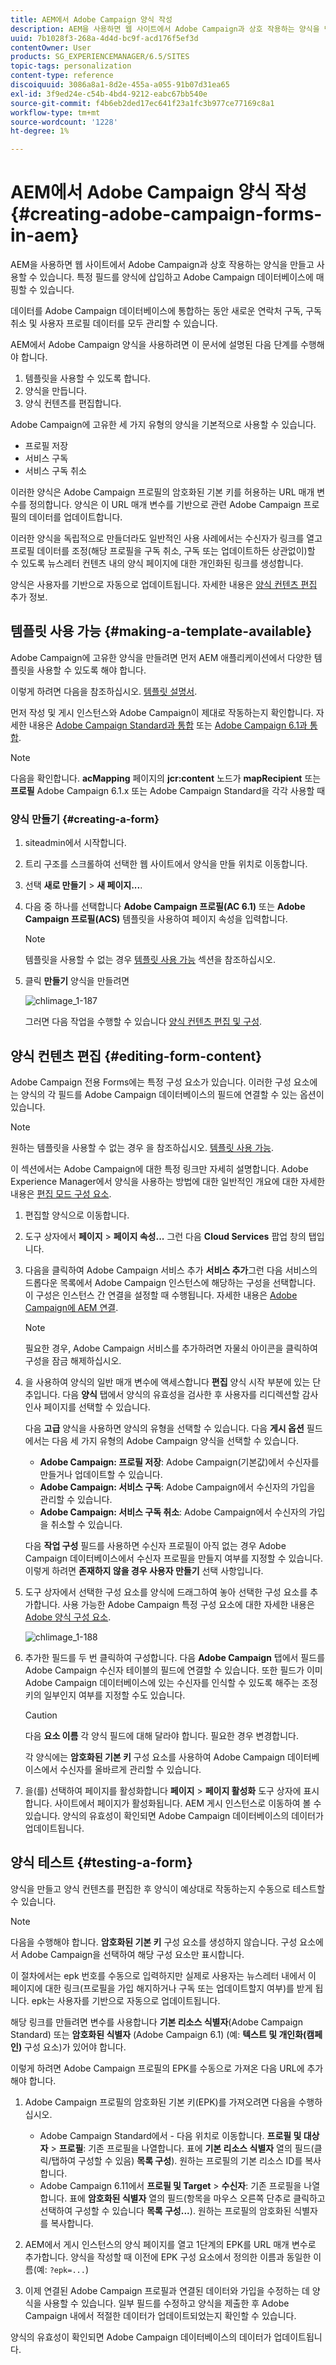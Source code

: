 ```yaml
---
title: AEM에서 Adobe Campaign 양식 작성
description: AEM을 사용하면 웹 사이트에서 Adobe Campaign과 상호 작용하는 양식을 만들고 사용할 수 있습니다. 특정 필드를 양식에 삽입하고 Adobe Campaign 데이터베이스에 매핑할 수 있습니다.
uuid: 7b1028f3-268a-4d4d-bc9f-acd176f5ef3d
contentOwner: User
products: SG_EXPERIENCEMANAGER/6.5/SITES
topic-tags: personalization
content-type: reference
discoiquuid: 3086a8a1-8d2e-455a-a055-91b07d31ea65
exl-id: 3f9ed24e-c54b-4bd4-9212-eabc67bb540e
source-git-commit: f4b6eb2ded17ec641f23a1fc3b977ce77169c8a1
workflow-type: tm+mt
source-wordcount: '1228'
ht-degree: 1%

---
```


# AEM에서 Adobe Campaign 양식 작성{#creating-adobe-campaign-forms-in-aem}

AEM을 사용하면 웹 사이트에서 Adobe Campaign과 상호 작용하는 양식을 만들고 사용할 수 있습니다. 특정 필드를 양식에 삽입하고 Adobe Campaign 데이터베이스에 매핑할 수 있습니다.

데이터를 Adobe Campaign 데이터베이스에 통합하는 동안 새로운 연락처 구독, 구독 취소 및 사용자 프로필 데이터를 모두 관리할 수 있습니다.

AEM에서 Adobe Campaign 양식을 사용하려면 이 문서에 설명된 다음 단계를 수행해야 합니다.

1. 템플릿을 사용할 수 있도록 합니다.
1. 양식을 만듭니다.
1. 양식 컨텐츠를 편집합니다.

Adobe Campaign에 고유한 세 가지 유형의 양식을 기본적으로 사용할 수 있습니다.

* 프로필 저장
* 서비스 구독
* 서비스 구독 취소

이러한 양식은 Adobe Campaign 프로필의 암호화된 기본 키를 허용하는 URL 매개 변수를 정의합니다. 양식은 이 URL 매개 변수를 기반으로 관련 Adobe Campaign 프로필의 데이터를 업데이트합니다.

이러한 양식을 독립적으로 만들더라도 일반적인 사용 사례에서는 수신자가 링크를 열고 프로필 데이터를 조정(해당 프로필을 구독 취소, 구독 또는 업데이트하든 상관없이)할 수 있도록 뉴스레터 컨텐츠 내의 양식 페이지에 대한 개인화된 링크를 생성합니다.

양식은 사용자를 기반으로 자동으로 업데이트됩니다. 자세한 내용은 [양식 컨텐츠 편집](#editing-form-content) 추가 정보.

## 템플릿 사용 가능 {#making-a-template-available}

Adobe Campaign에 고유한 양식을 만들려면 먼저 AEM 애플리케이션에서 다양한 템플릿을 사용할 수 있도록 해야 합니다.

이렇게 하려면 다음을 참조하십시오. [템플릿 설명서](/help/sites-developing/page-templates-static.md#templateavailability).

먼저 작성 및 게시 인스턴스와 Adobe Campaign이 제대로 작동하는지 확인합니다. 자세한 내용은 [Adobe Campaign Standard과 통합](/help/sites-administering/campaignstandard.md) 또는 [Adobe Campaign 6.1과 통합](/help/sites-administering/campaignonpremise.md).

>[!NOTE]
>
>다음을 확인합니다. **acMapping** 페이지의 **jcr:content** 노드가 **mapRecipient** 또는 **프로필** Adobe Campaign 6.1.x 또는 Adobe Campaign Standard을 각각 사용할 때

### 양식 만들기 {#creating-a-form}

1. siteadmin에서 시작합니다.
1. 트리 구조를 스크롤하여 선택한 웹 사이트에서 양식을 만들 위치로 이동합니다.
1. 선택 **새로 만들기** > **새 페이지...**.
1. 다음 중 하나를 선택합니다 **Adobe Campaign 프로필(AC 6.1)** 또는 **Adobe Campaign 프로필(ACS)** 템플릿을 사용하여 페이지 속성을 입력합니다.

   >[!NOTE]
   >
   >템플릿을 사용할 수 없는 경우 [템플릿 사용 가능](/help/sites-classic-ui-authoring/classic-personalization-ac.md#activatingatemplate) 섹션을 참조하십시오.

1. 클릭 **만들기** 양식을 만들려면

   ![chlimage_1-187](assets/chlimage_1-187.png)

   그러면 다음 작업을 수행할 수 있습니다 [양식 컨텐츠 편집 및 구성](#editing-form-content).

## 양식 컨텐츠 편집 {#editing-form-content}

Adobe Campaign 전용 Forms에는 특정 구성 요소가 있습니다. 이러한 구성 요소에는 양식의 각 필드를 Adobe Campaign 데이터베이스의 필드에 연결할 수 있는 옵션이 있습니다.

>[!NOTE]
>
>원하는 템플릿을 사용할 수 없는 경우 을 참조하십시오. [템플릿 사용 가능](/help/sites-classic-ui-authoring/classic-personalization-ac.md#activatingatemplate).

이 섹션에서는 Adobe Campaign에 대한 특정 링크만 자세히 설명합니다. Adobe Experience Manager에서 양식을 사용하는 방법에 대한 일반적인 개요에 대한 자세한 내용은 [편집 모드 구성 요소](/help/sites-classic-ui-authoring/classic-page-author-edit-mode.md).

1. 편집할 양식으로 이동합니다.
1. 도구 상자에서 **페이지** > **페이지 속성...** 그런 다음 **Cloud Services** 팝업 창의 탭입니다.
1. 다음을 클릭하여 Adobe Campaign 서비스 추가 **서비스 추가**&#x200B;그런 다음 서비스의 드롭다운 목록에서 Adobe Campaign 인스턴스에 해당하는 구성을 선택합니다. 이 구성은 인스턴스 간 연결을 설정할 때 수행됩니다. 자세한 내용은 [Adobe Campaign에 AEM 연결](/help/sites-administering/campaignonpremise.md#connecting-aem-to-adobe-campaign).

   >[!NOTE]
   >
   >필요한 경우, Adobe Campaign 서비스를 추가하려면 자물쇠 아이콘을 클릭하여 구성을 잠금 해제하십시오.

1. 을 사용하여 양식의 일반 매개 변수에 액세스합니다 **편집** 양식 시작 부분에 있는 단추입니다. 다음 **양식** 탭에서 양식의 유효성을 검사한 후 사용자를 리디렉션할 감사 인사 페이지를 선택할 수 있습니다.

   다음 **고급** 양식을 사용하면 양식의 유형을 선택할 수 있습니다. 다음 **게시 옵션** 필드에서는 다음 세 가지 유형의 Adobe Campaign 양식을 선택할 수 있습니다.

   * **Adobe Campaign: 프로필 저장**: Adobe Campaign(기본값)에서 수신자를 만들거나 업데이트할 수 있습니다.
   * **Adobe Campaign: 서비스 구독**: Adobe Campaign에서 수신자의 가입을 관리할 수 있습니다.
   * **Adobe Campaign: 서비스 구독 취소**: Adobe Campaign에서 수신자의 가입을 취소할 수 있습니다.

   다음 **작업 구성** 필드를 사용하면 수신자 프로필이 아직 없는 경우 Adobe Campaign 데이터베이스에서 수신자 프로필을 만들지 여부를 지정할 수 있습니다. 이렇게 하려면 **존재하지 않을 경우 사용자 만들기** 선택 사항입니다.

1. 도구 상자에서 선택한 구성 요소를 양식에 드래그하여 놓아 선택한 구성 요소를 추가합니다. 사용 가능한 Adobe Campaign 특정 구성 요소에 대한 자세한 내용은 [Adobe 양식 구성 요소](/help/sites-classic-ui-authoring/classic-personalization-ac-components.md).

   ![chlimage_1-188](assets/chlimage_1-188.png)

1. 추가한 필드를 두 번 클릭하여 구성합니다. 다음 **Adobe Campaign** 탭에서 필드를 Adobe Campaign 수신자 테이블의 필드에 연결할 수 있습니다. 또한 필드가 이미 Adobe Campaign 데이터베이스에 있는 수신자를 인식할 수 있도록 해주는 조정 키의 일부인지 여부를 지정할 수도 있습니다.

   >[!CAUTION]
   >
   >다음 **요소 이름** 각 양식 필드에 대해 달라야 합니다. 필요한 경우 변경합니다.
   >
   >각 양식에는 **암호화된 기본 키** 구성 요소를 사용하여 Adobe Campaign 데이터베이스에서 수신자를 올바르게 관리할 수 있습니다.

1. 을(를) 선택하여 페이지를 활성화합니다 **페이지** > **페이지 활성화** 도구 상자에 표시합니다. 사이트에서 페이지가 활성화됩니다. AEM 게시 인스턴스로 이동하여 볼 수 있습니다. 양식의 유효성이 확인되면 Adobe Campaign 데이터베이스의 데이터가 업데이트됩니다.

## 양식 테스트 {#testing-a-form}

양식을 만들고 양식 컨텐츠를 편집한 후 양식이 예상대로 작동하는지 수동으로 테스트할 수 있습니다.

>[!NOTE]
>
>다음을 수행해야 합니다. **암호화된 기본 키** 구성 요소를 생성하지 않습니다. 구성 요소에서 Adobe Campaign을 선택하여 해당 구성 요소만 표시합니다.
>
>이 절차에서는 epk 번호를 수동으로 입력하지만 실제로 사용자는 뉴스레터 내에서 이 페이지에 대한 링크(프로필을 가입 해지하거나 구독 또는 업데이트할지 여부)를 받게 됩니다. epk는 사용자를 기반으로 자동으로 업데이트됩니다.
>
>해당 링크를 만들려면 변수를 사용합니다 **기본 리소스 식별자**(Adobe Campaign Standard) 또는 **암호화된 식별자** (Adobe Campaign 6.1) (예: **텍스트 및 개인화(캠페인)** 구성 요소)가 있어야 합니다.

이렇게 하려면 Adobe Campaign 프로필의 EPK를 수동으로 가져온 다음 URL에 추가해야 합니다.

1. Adobe Campaign 프로필의 암호화된 기본 키(EPK)를 가져오려면 다음을 수행하십시오.

   * Adobe Campaign Standard에서 - 다음 위치로 이동합니다. **프로필 및 대상자** > **프로필**: 기존 프로필을 나열합니다. 표에 **기본 리소스 식별자** 열의 필드(클릭/탭하여 구성할 수 있음) **목록 구성**). 원하는 프로필의 기본 리소스 ID를 복사합니다.
   * Adobe Campaign 6.11에서 **프로필 및 Target** >  **수신자**: 기존 프로필을 나열합니다. 표에 **암호화된 식별자** 열의 필드(항목을 마우스 오른쪽 단추로 클릭하고 선택하여 구성할 수 있습니다 **목록 구성...**). 원하는 프로필의 암호화된 식별자를 복사합니다.

1. AEM에서 게시 인스턴스의 양식 페이지를 열고 1단계의 EPK를 URL 매개 변수로 추가합니다. 양식을 작성할 때 이전에 EPK 구성 요소에서 정의한 이름과 동일한 이름(예: `?epk=...`)
1. 이제 연결된 Adobe Campaign 프로필과 연결된 데이터와 가입을 수정하는 데 양식을 사용할 수 있습니다. 일부 필드를 수정하고 양식을 제출한 후 Adobe Campaign 내에서 적절한 데이터가 업데이트되었는지 확인할 수 있습니다.

양식의 유효성이 확인되면 Adobe Campaign 데이터베이스의 데이터가 업데이트됩니다.
